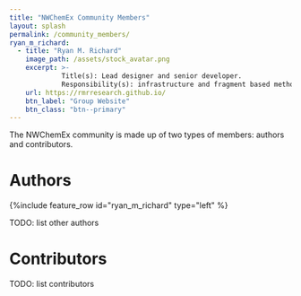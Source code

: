 ```yaml
---
title: "NWChemEx Community Members"
layout: splash
permalink: /community_members/
ryan_m_richard:
  - title: "Ryan M. Richard"
    image_path: /assets/stock_avatar.png
    excerpt: >-
             Title(s): Lead designer and senior developer.
             Responsibility(s): infrastructure and fragment based methods.
    url: https://rmrresearch.github.io/
    btn_label: "Group Website"
    btn_class: "btn--primary"
---
```


The NWChemEx community is made up of two types of members: authors and
contributors.

# Authors

{%include feature_row id="ryan_m_richard" type="left" %}

TODO: list other authors

# Contributors

TODO: list contributors
